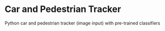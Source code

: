 # Car and Pedestrian Tracker
Python car and pedestrian tracker (image input) with pre-trained classifiers
